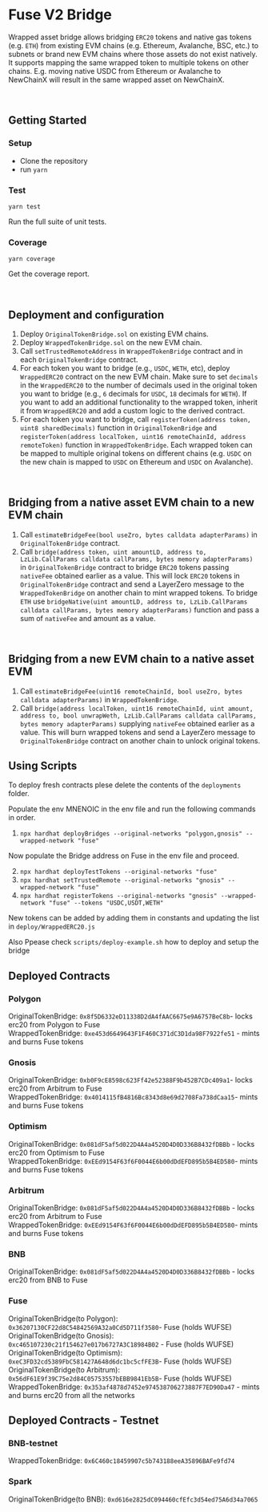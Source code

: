 
# Fuse V2 Bridge

Wrapped asset bridge allows bridging `ERC20` tokens and native gas tokens (e.g. `ETH`) from existing EVM chains (e.g. Ethereum, Avalanche, BSC, etc.) to subnets or brand new EVM chains where those assets do not exist natively. It supports mapping the same wrapped token to multiple tokens on other chains. E.g. moving native USDC from Ethereum or Avalanche to NewChainX will result in the same wrapped asset on NewChainX.

<br>

## Getting Started

### Setup

- Clone the repository
- run `yarn`

### Test

`yarn test`

Run the full suite of unit tests.

### Coverage

`yarn coverage`

Get the coverage report.

<br>

## Deployment and configuration

1. Deploy `OriginalTokenBridge.sol` on existing EVM chains.
2. Deploy `WrappedTokenBridge.sol` on the new EVM chain.
3. Call `setTrustedRemoteAddress` in `WrappedTokenBridge` contract and in each `OriginalTokenBridge` contract.
4. For each token you want to bridge (e.g., `USDC`, `WETH`, etc), deploy `WrappedERC20` contract on the new EVM chain. Make sure to set `decimals` in the `WrappedERC20` to the number of decimals used in the original token you want to bridge (e.g., `6` decimals for `USDC`, `18` decimals for `WETH`). If you want to add an additional functionality to the wrapped token, inherit it from `WrappedERC20` and add a custom logic to the derived contract.
5. For each token you want to bridge, call `registerToken(address token, uint8 sharedDecimals)` function in `OriginalTokenBridge` and `registerToken(address localToken, uint16 remoteChainId, address remoteToken)` function in `WrappedTokenBridge`. Each wrapped token can be mapped to multiple original tokens on different chains (e.g. `USDC` on the new chain is mapped to `USDC` on Ethereum and `USDC` on Avalanche).

<br>

## Bridging from a native asset EVM chain to a new EVM chain

1. Call `estimateBridgeFee(bool useZro, bytes calldata adapterParams)` in `OriginalTokenBridge` contract.
2. Call `bridge(address token, uint amountLD, address to, LzLib.CallParams calldata callParams, bytes memory adapterParams)` in `OriginalTokenBridge` contract to bridge `ERC20` tokens passing `nativeFee` obtained earlier as a value. This will lock `ERC20` tokens in `OriginalTokenBridge` contract and send a LayerZero message to the `WrappedTokenBridge` on another chain to mint wrapped tokens. To bridge `ETH` use `bridgeNative(uint amountLD, address to, LzLib.CallParams calldata callParams, bytes memory adapterParams)` function and pass a sum of `nativeFee` and amount as a value.

</br>

## Bridging from a new EVM chain to a native asset EVM
1. Call `estimateBridgeFee(uint16 remoteChainId, bool useZro, bytes calldata adapterParams)` in `WrappedTokenBridge`.
2. Call `bridge(address localToken, uint16 remoteChainId, uint amount, address to, bool unwrapWeth, LzLib.CallParams calldata callParams, bytes memory adapterParams)` supplying `nativeFee` obtained earlier as a value. This will burn wrapped tokens and send a LayerZero message to `OriginalTokenBridge` contract on another chain to unlock original tokens.

## Using Scripts

To deploy fresh contracts plese delete the contents of the `deployments` folder.

Populate the env MNENOIC in the env file and run the following commands in order.


1. `npx hardhat deployBridges --original-networks "polygon,gnosis" --wrapped-network "fuse"`

Now populate the Bridge address on Fuse in the env file and proceed.

2. `npx hardhat deployTestTokens --original-networks "fuse"`
3. `npx hardhat setTrustedRemote --original-networks "gnosis" --wrapped-network "fuse"`
4. `npx hardhat registerTokens --original-networks "gnosis" --wrapped-network "fuse" --tokens "USDC,USDT,WETH"`

New tokens can be added by adding them in constants and updating the list in `deploy/WrappedERC20.js`

Also Ppease check `scripts/deploy-example.sh` how to deploy and setup the bridge

## Deployed Contracts

### Polygon
OriginalTokenBridge: `0x8f5D6332eD11338D2dA4fAAC6675e9A6757BeC8b`- locks erc20 from Polygon to Fuse<br>
WrappedTokenBridge: `0xe453d6649643F1F460C371dC3D1da98F7922fe51` - mints and burns Fuse tokens<br>

### Gnosis
OriginalTokenBridge: `0xb0F9cE8598c623Ff42e52388F9b452B7CDc409a1`- locks erc20 from Arbitrum to Fuse<br>
WrappedTokenBridge: `0x4014115fB4816Bc8343d8e69d2708Fa738dCaa15`- mints and burns Fuse tokens<br>

### Optimism
OriginalTokenBridge: `0x081dF5af5d022D4A4a4520D4D0D336B8432fDBBb` - locks erc20 from Optimism to Fuse<br>
WrappedTokenBridge: `0xEEd9154F63f6F0044E6b00dDdEFD895b5B4ED580`- mints and burns Fuse tokens<br>

### Arbitrum
OriginalTokenBridge: `0x081dF5af5d022D4A4a4520D4D0D336B8432fDBBb` - locks erc20 from Arbitrum to Fuse<br>
WrappedTokenBridge: `0xEEd9154F63f6F0044E6b00dDdEFD895b5B4ED580`- mints and burns Fuse tokens<br>

### BNB
OriginalTokenBridge: `0x081dF5af5d022D4A4a4520D4D0D336B8432fDBBb` - locks erc20 from BNB to Fuse<br>

### Fuse
OriginalTokenBridge(to Polygon): `0x36207130CF22d8C54842569A32a0Cd5D711f3580`- Fuse (holds WUFSE) <br> 
OriginalTokenBridge(to Gnosis): `0xc465107230c21f154627e017b6727A3C18984B02` - Fuse (holds WUFSE) <br>
OriginalTokenBridge(to Optimism): `0xeC3FD32cd5389FbC581427A648d6dc1bc5cfFE3B`- Fuse (holds WUFSE) <br>
OriginalTokenBridge(to Arbitrum): `0x56dF61E9f39C75e2d84C05753557bEBB9841Eb5B`- Fuse (holds WUFSE) <br>
WrappedTokenBridge: `0x353af4878d7452e974538706273887F7ED90Da47` - mints and burns erc20 from all the networks
<br> 

## Deployed Contracts - Testnet

### BNB-testnet
WrappedTokenBridge: `0x6C460c18459907c5b743188eeA35896BAFe9fd74`<br>

### Spark
OriginalTokenBridge(to BNB): `0xd616e2825dC094460cfEfc3d54ed75A6d34a7065`<br>
